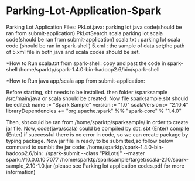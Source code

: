 # Parking-Lot-Application-Spark
Parking Lot Application Files:
PkLot.java: parking lot java code(should be ran from submit-application)
PkLotSearch.scala parking lot scala code(should be ran from submit-application)
scala.txt : parking lot scala code (should be ran in spark-shell)
5.xml : the sample of data set;the path of 5.xml file in both java and scala codes should be set.

*How to Run scala.txt from spark-shell:
copy and past the code in spark-shell
/home/sparktp/spark-1.4.0-bin-hadoop2.6/bin/spark-shell

*How to Run java app/scala app from submit-application:

Before starting, sbt needs to be installed. then folder /sparksample /src/main/java or scala should be created.
Now file sparksample.sbt should be edited:
name := "Spark Sample"
version := "1.0"
scalaVersion := "2.10.4"
libraryDependencies += "org.apache.spark" %% "spark-core" % "1.4.0"

Then, sbt could be ran from /home/sparktp/sparksample/ in order to create jar file. Now, code(java/scala) could be compiled by sbt. 
sbt (Enter)
compile (Enter)
if successful there is no error in code, so we can create package by typing package.
Now jar file in ready to be submitted,so follow below command to sumbit the jar code:
/home/sparktp/spark-1.4.0-bin-hadoop2.6/bin: ./spark-submit --class "PkLotsj" --master spark://10.0.0.10:7077 /home/sparktp/sparksample/target/scala-2.10/spark-sample_2.10-1.0.jar
(please see Parking lot application codes.pdf for more information)
